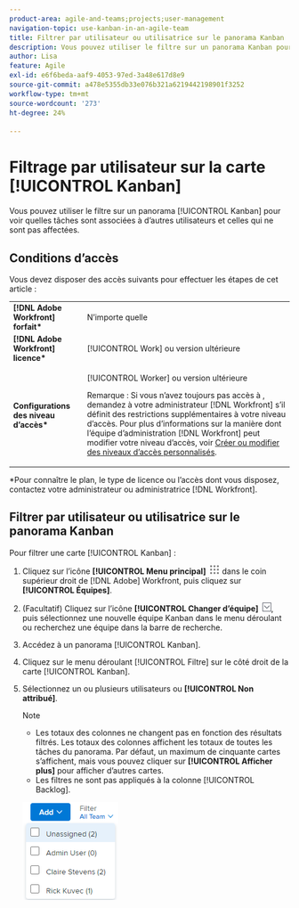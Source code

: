 ```yaml
---
product-area: agile-and-teams;projects;user-management
navigation-topic: use-kanban-in-an-agile-team
title: Filtrer par utilisateur ou utilisatrice sur le panorama Kanban
description: Vous pouvez utiliser le filtre sur un panorama Kanban pour voir quelles tâches sont associées à d’autres utilisateurs et lesquelles ne sont pas affectées.
author: Lisa
feature: Agile
exl-id: e6f6beda-aaf9-4053-97ed-3a48e617d8e9
source-git-commit: a478e5355db33e076b321a6219442198901f3252
workflow-type: tm+mt
source-wordcount: '273'
ht-degree: 24%

---
```


# Filtrage par utilisateur sur la carte [!UICONTROL Kanban]

Vous pouvez utiliser le filtre sur un panorama [!UICONTROL Kanban] pour voir quelles tâches sont associées à d’autres utilisateurs et celles qui ne sont pas affectées.

## Conditions d’accès

Vous devez disposer des accès suivants pour effectuer les étapes de cet article :

<table style="table-layout:auto"> 
 <col> 
 <col> 
 <tbody> 
  <tr> 
   <td role="rowheader"><strong>[!DNL Adobe Workfront] forfait*</strong></td> 
   <td> <p>N’importe quelle</p> </td> 
  </tr> 
  <tr> 
   <td role="rowheader"><strong>[!DNL Adobe Workfront] licence*</strong></td> 
   <td> <p>[!UICONTROL Work] ou version ultérieure</p> </td> 
  </tr> 
  <tr> 
   <td role="rowheader"><strong>Configurations des niveau d’accès*</strong></td> 
   <td> <p>[!UICONTROL Worker] ou version ultérieure</p> <p>Remarque : Si vous n’avez toujours pas accès à , demandez à votre administrateur [!DNL Workfront] s’il définit des restrictions supplémentaires à votre niveau d’accès. Pour plus d’informations sur la manière dont l’équipe d’administration [!DNL Workfront] peut modifier votre niveau d’accès, voir <a href="../../administration-and-setup/add-users/configure-and-grant-access/create-modify-access-levels.md" class="MCXref xref">Créer ou modifier des niveaux d’accès personnalisés</a>.</p> </td> 
  </tr> 
 </tbody> 
</table>

&#42;Pour connaître le plan, le type de licence ou l’accès dont vous disposez, contactez votre administrateur ou administratrice [!DNL Workfront].

## Filtrer par utilisateur ou utilisatrice sur le panorama Kanban

Pour filtrer une carte [!UICONTROL Kanban] :

1. Cliquez sur l’icône **[!UICONTROL Menu principal]** ![](assets/main-menu-icon.png) dans le coin supérieur droit de [!DNL Adobe] Workfront, puis cliquez sur **[!UICONTROL Équipes]**.

1. (Facultatif) Cliquez sur l’icône **[!UICONTROL Changer d’équipe]** ![Icône Changer d’équipe](assets/switch-team-icon.png), puis sélectionnez une nouvelle équipe Kanban dans le menu déroulant ou recherchez une équipe dans la barre de recherche.

1. Accédez à un panorama [!UICONTROL Kanban].
1. Cliquez sur le menu déroulant [!UICONTROL Filtre] sur le côté droit de la carte [!UICONTROL Kanban].
1. Sélectionnez un ou plusieurs utilisateurs ou **[!UICONTROL Non attribué]**.

   >[!NOTE]
   >
   >* Les totaux des colonnes ne changent pas en fonction des résultats filtrés. Les totaux des colonnes affichent les totaux de toutes les tâches du panorama. Par défaut, un maximum de cinquante cartes s’affichent, mais vous pouvez cliquer sur **[!UICONTROL Afficher plus]** pour afficher d’autres cartes.
   >* Les filtres ne sont pas appliqués à la colonne [!UICONTROL Backlog].


   ![Filtrer par utilisateur](assets/filter-by-user-agile-nwe.png)
